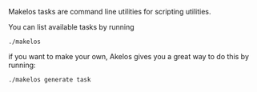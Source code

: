 Makelos tasks are command line utilities for scripting utilities.

You can list available tasks by running

    ./makelos

if you want to make your own, Akelos gives you a great way to do this
by running:

    ./makelos generate task
